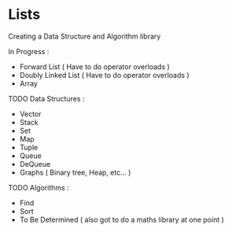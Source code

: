 # Lists
Creating a Data Structure and Algorithm library

In Progress :
  - Forward List ( Have to do operator overloads )
  - Doubly Linked List ( Have to do operator overloads )
  - Array
  
TODO Data Structures :
  - Vector
  - Stack
  - Set
  - Map
  - Tuple
  - Queue
  - DeQueue
  - Graphs ( Binary tree, Heap, etc... )
  
TODO Algorithms :
  - Find
  - Sort
  - To Be Determined ( also got to do a maths library at one point )
